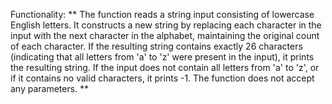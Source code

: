 Functionality: ** The function reads a string input consisting of lowercase English letters. It constructs a new string by replacing each character in the input with the next character in the alphabet, maintaining the original count of each character. If the resulting string contains exactly 26 characters (indicating that all letters from 'a' to 'z' were present in the input), it prints the resulting string. If the input does not contain all letters from 'a' to 'z', or if it contains no valid characters, it prints -1. The function does not accept any parameters. **